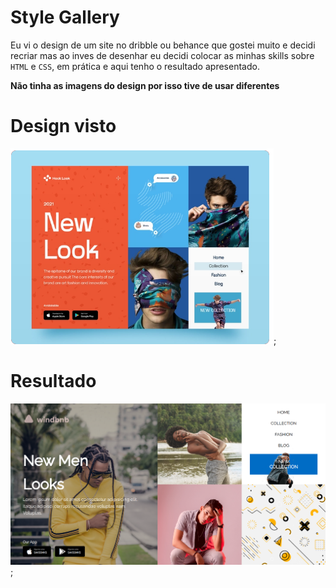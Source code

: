 # Style Gallery

Eu vi o design de um site no dribble ou behance que gostei muito e decidi recriar mas ao inves de desenhar eu decidi colocar as minhas skills sobre `HTML` e `CSS`, em prática e aqui tenho o resultado apresentado.


**Não tinha as imagens do design por isso tive de usar diferentes**
# Design visto
![IMAGE](ASSETS/IMAGES/Screenshot%20from%202021-09-03%2018-08-59.png);

# Resultado
![!IMAGE](ASSETS/IMAGES/Screenshot%20from%202021-09-17%2017-16-44.png);
